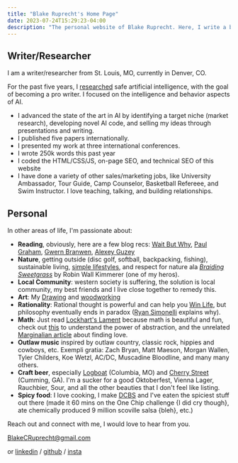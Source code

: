 ```yaml
---
title: "Blake Ruprecht's Home Page"
date: 2023-07-24T15:29:23-04:00
description: "The personal website of Blake Ruprecht. Here, I write a blog, showcase my safe artificial intelligence research, display some ink drawings and woodworking, and generally give the web information about me."
---
```


## Writer/Researcher
I am a writer/researcher from St. Louis, MO, currently in Denver, CO.

For the past five years, I [researched](/research) safe artificial intelligence, with the goal of becoming a pro writer. I focused on the intelligence and behavior aspects of AI.

- I advanced the state of the art in AI by identifying a target niche (market research), developing novel AI code, and selling my ideas through presentations and writing.
- I published five papers internationally.
- I presented my work at three international conferences.
- I wrote 250k words this past year
- I coded the HTML/CSS/JS, on-page SEO, and technical SEO of this website
- I have done a variety of other sales/marketing jobs, like University Ambassador, Tour Guide, Camp Counselor, Basketball Refereee, and Swim Instructor. I love teaching, talking, and building relationships.

## Personal
In other areas of life, I'm passionate about:
- **Reading**, obviously, here are a few blog recs: [Wait But Why](https://waitbutwhy.com), [Paul Graham](https://paulgraham.com), [Gwern Branwen](https://gwern.net), [Alexey Guzey](https://guzey.com/)
- **Nature**, getting outside (disc golf, softball, backpacking, fishing), sustainable living, [simple lifestyles](https://mnmlist.com/brew/), and respect for nature ala [*Braiding Sweetgrass*](https://www.robinwallkimmerer.com/books) by Robin Wall Kimmerer (one of my heros).
- **Local Community**: western society is suffering, the solution is local community, my best friends and I live close together to remedy this.
- **Art**: My [Drawing](/drawing) and [woodworking](/woodwork)
- **Rationality**: Rational thought is powerful and can help you [Win Life](https://www.lesswrong.com/tag/the-science-of-winning-at-life-sequence), but philosophy eventually ends in paradox ([Ryan Simonelli](https://absoluteirony.wordpress.com/wp-content/uploads/2014/09/talking-in-circles-20161.pdf) explains why).
- **Math**: Just read [Lockhart's Lament](/https://worrydream.com/refs/Lockhart_2002_-_A_Mathematician's_Lament.pdf) because math is beautiful and fun, check out [this](https://worrydream.com/LadderOfAbstraction/) to understand the power of abstraction, and the unrelated [Marginalian article](https://www.themarginalian.org/2016/08/16/life-on-a-mobius-janna-levin-moth/) about finding love.
- **Outlaw music** inspired by outlaw country, classic rock, hippies and cowboys, etc. Exempli gratia: Zach Bryan, Matt Maeson, Morgan Wallen, Tyler Childers, Koe Wetzl, AC/DC, Muscadine Bloodline, and many many others.
- **Craft beer**, especially [Logboat](https://www.logboatbrewing.com/) (Columbia, MO) and [Cherry Street](https://cherrystreetbrewing.com/) (Cumming, GA). I'm a sucker for a good Oktoberfest, Vienna Lager, Rauchbier, Sour, and all the other beauties that I don't feel like listing.
- **Spicy food**: I love cooking, I make [DCBS](/blog/dcbs) and I've eaten the spiciest stuff out there (made it 60 mins on the One Chip challenge {I did cry though}, ate chemically produced 9 million scoville salsa {bleh}, etc.)



Reach out and connect with me, I would love to hear from you.

[BlakeCRuprecht@gmail.com](mailto:blakecruprecht@gmail.com)

or [linkedin](https://linkedin.com/in/blakeruprecht) / [github](https://github.com/blakeruprecht) / [insta](https://instagram.com/blakeruprecht)
